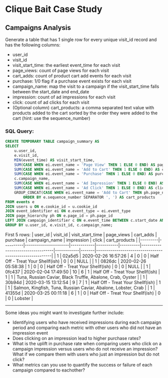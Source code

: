 # Clique Bait Case Study

## Campaigns Analysis

Generate a table that has 1 single row for every unique visit_id record and has the following columns:

- user_id
- visit_id
- visit_start_time: the earliest event_time for each visit
- page_views: count of page views for each visit
- cart_adds: count of product cart add events for each visit
- purchase: 1/0 flag if a purchase event exists for each visit
- campaign_name: map the visit to a campaign if the visit_start_time falls between the start_date and end_date
- impression: count of ad impressions for each visit
- click: count of ad clicks for each visit
- (Optional column) cart_products: a comma separated text value with products added to the cart sorted by the order they were added to the cart (hint: use the sequence_number)

### SQL Query:
```sql
CREATE TEMPORARY TABLE campaign_summary AS
SELECT
    u.user_id,
    e.visit_id,
    MIN(event_time) AS visit_start_time,
    SUM(CASE WHEN ei.event_name = 'Page View' THEN 1 ELSE 0 END) AS page_views,
    SUM(CASE WHEN ei.event_name = 'Add to Cart' THEN 1 ELSE 0 END) AS cart_adds,
    SUM(CASE WHEN ei.event_name = 'Purchase' THEN 1 ELSE 0 END) AS purchase,
    c.campaign_name,
    SUM(CASE WHEN ei.event_name = 'Ad Impression' THEN 1 ELSE 0 END) AS impression,
    SUM(CASE WHEN ei.event_name = 'Ad Click' THEN 1 ELSE 0 END) AS click,
    GROUP_CONCAT(CASE WHEN ei.event_name = 'Add to Cart' THEN ph.page_name END 
        ORDER BY e.sequence_number SEPARATOR ', ') AS cart_products
FROM events e
JOIN users u ON e.cookie_id = u.cookie_id
JOIN event_identifier ei ON e.event_type = ei.event_type
JOIN page_hierarchy ph ON e.page_id = ph.page_id
LEFT JOIN campaign_identifier c ON e.event_time BETWEEN c.start_date AND c.end_date
GROUP BY u.user_id, e.visit_id, c.campaign_name;
```

First 5 rows:
| user_id | visit_id | visit_start_time     | page_views | cart_adds | purchase | campaign_name                     | impression | click | cart_products                                          |
|---------|----------|----------------------|------------|-----------|----------|----------------------------------|------------|-------|--------------------------------------------------------|
| 1       | 02a5d5  | 2020-02-26 16:57:26  | 4          | 0         | 0        | Half Off - Treat Your Shellf(ish) | 0          | 0     | NULL                                                   |
| 1       | 0826dc  | 2020-02-26 05:58:38  | 1          | 0         | 0        | Half Off - Treat Your Shellf(ish) | 0          | 0     | NULL                                                   |
| 1       | 0fc437  | 2020-02-04 17:49:50  | 10         | 6         | 1        | Half Off - Treat Your Shellf(ish) | 1          | 1     | Tuna, Russian Caviar, Black Truffle, Abalone, Crab, Oyster |
| 1       | 30b94d  | 2020-03-15 13:12:54  | 9          | 7         | 1        | Half Off - Treat Your Shellf(ish) | 1          | 1     | Salmon, Kingfish, Tuna, Russian Caviar, Abalone, Lobster, Crab |
| 1       | 41355d  | 2020-03-25 00:11:18  | 6          | 1         | 0        | Half Off - Treat Your Shellf(ish) | 0          | 0     | Lobster                                               |


---

Some ideas you might want to investigate further include:

- Identifying users who have received impressions during each campaign period and comparing each metric with other users who did not have an impression event
- Does clicking on an impression lead to higher purchase rates?
- What is the uplift in purchase rate when comparing users who click on a campaign impression versus users who do not receive an impression? What if we compare them with users who just an impression but do not click?
- What metrics can you use to quantify the success or failure of each campaign compared to eachother?

